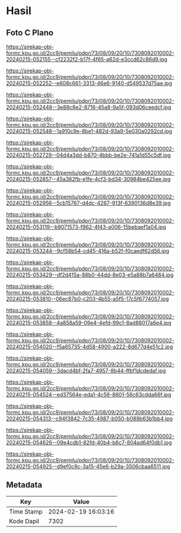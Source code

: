 # Hasil

## Foto C Plano

https://sirekap-obj-formc.kpu.go.id/2cc9/pemilu/pdpr/73/08/09/20/10/7308092010002-20240215-052155--cf2232f2-b17f-4f65-a62d-e3ccd62c86d9.jpg

https://sirekap-obj-formc.kpu.go.id/2cc9/pemilu/pdpr/73/08/09/20/10/7308092010002-20240215-052252--e608c661-3313-46e6-9140-d549537d75ae.jpg

https://sirekap-obj-formc.kpu.go.id/2cc9/pemilu/pdpr/73/08/09/20/10/7308092010002-20240215-052448--3e88c8e2-8716-45a8-9a5f-093d06ceedcf.jpg

https://sirekap-obj-formc.kpu.go.id/2cc9/pemilu/pdpr/73/08/09/20/10/7308092010002-20240215-052548--1a910c9e-8be1-482d-93a9-5e030a0292cd.jpg

https://sirekap-obj-formc.kpu.go.id/2cc9/pemilu/pdpr/73/08/09/20/10/7308092010002-20240215-052729--04d4a3dd-b870-4bbb-be2e-741a1d55c5df.jpg

https://sirekap-obj-formc.kpu.go.id/2cc9/pemilu/pdpr/73/08/09/20/10/7308092010002-20240215-052857--45a382fb-e1fe-4cf3-bd34-30984be425ee.jpg

https://sirekap-obj-formc.kpu.go.id/2cc9/pemilu/pdpr/73/08/09/20/10/7308092010002-20240215-052956--5cb15767-d4dc-4267-913f-6390136d8e39.jpg

https://sirekap-obj-formc.kpu.go.id/2cc9/pemilu/pdpr/73/08/09/20/10/7308092010002-20240215-053119--b9071573-f962-4f43-a006-15bebaef1a04.jpg

https://sirekap-obj-formc.kpu.go.id/2cc9/pemilu/pdpr/73/08/09/20/10/7308092010002-20240215-053244--9cf58b54-cd45-416a-b52f-f0caedf62d56.jpg

https://sirekap-obj-formc.kpu.go.id/2cc9/pemilu/pdpr/73/08/09/20/10/7308092010002-20240215-053429--df2d415a-88b0-44dd-8e03-e5a88b7a6484.jpg

https://sirekap-obj-formc.kpu.go.id/2cc9/pemilu/pdpr/73/08/09/20/10/7308092010002-20240215-053810--06ec87b0-c203-4b55-a5f5-17c5f6774057.jpg

https://sirekap-obj-formc.kpu.go.id/2cc9/pemilu/pdpr/73/08/09/20/10/7308092010002-20240215-053858--4a858a59-09e4-4efd-99c1-8ad88017a6e4.jpg

https://sirekap-obj-formc.kpu.go.id/2cc9/pemilu/pdpr/73/08/09/20/10/7308092010002-20240215-054020--f5a65735-4d58-4900-a222-8d677d4e51c2.jpg

https://sirekap-obj-formc.kpu.go.id/2cc9/pemilu/pdpr/73/08/09/20/10/7308092010002-20240215-054059--3dacd4bf-2fa7-4957-8b44-ffbf1dcdedaf.jpg

https://sirekap-obj-formc.kpu.go.id/2cc9/pemilu/pdpr/73/08/09/20/10/7308092010002-20240215-054524--ed37564e-eda1-4c56-8601-56c63cdda66f.jpg

https://sirekap-obj-formc.kpu.go.id/2cc9/pemilu/pdpr/73/08/09/20/10/7308092010002-20240215-054313--c94f3842-7c35-4987-b050-b089b63b1bb4.jpg

https://sirekap-obj-formc.kpu.go.id/2cc9/pemilu/pdpr/73/08/09/20/10/7308092010002-20240215-054626--09e4cdb1-82fd-40b4-b6c7-804ad64f0db1.jpg

https://sirekap-obj-formc.kpu.go.id/2cc9/pemilu/pdpr/73/08/09/20/10/7308092010002-20240215-054925--d9ef0c9c-3a15-45e6-b29a-3506cbaa6511.jpg


## Metadata

| Key        | Value               |
| ---------- | ------------------- |
| Time Stamp | 2024-02-19 16:03:16 |
| Kode Dapil | 7302                |



